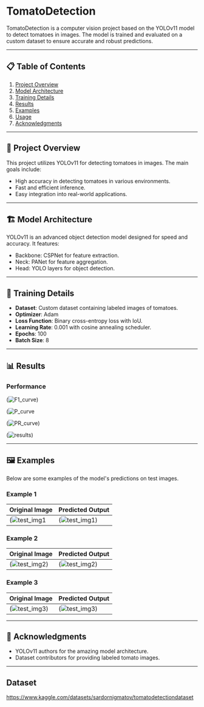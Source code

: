 # TomatoDetection

TomatoDetection is a computer vision project based on the YOLOv11 model to detect tomatoes in images. The model is trained and evaluated on a custom dataset to ensure accurate and robust predictions.

---

## 📋 Table of Contents
1. [Project Overview](#project-overview)
2. [Model Architecture](#model-architecture)
3. [Training Details](#training-details)
4. [Results](#results)
5. [Examples](#examples)
6. [Usage](#usage)
7. [Acknowledgments](#acknowledgments)

---

## 🌟 Project Overview

This project utilizes YOLOv11 for detecting tomatoes in images. The main goals include:
- High accuracy in detecting tomatoes in various environments.
- Fast and efficient inference.
- Easy integration into real-world applications.

---

## 🏗 Model Architecture

YOLOv11 is an advanced object detection model designed for speed and accuracy. It features:
- Backbone: CSPNet for feature extraction.
- Neck: PANet for feature aggregation.
- Head: YOLO layers for object detection.

---

## 🔧 Training Details

- **Dataset**: Custom dataset containing labeled images of tomatoes.
- **Optimizer**: Adam
- **Loss Function**: Binary cross-entropy loss with IoU.
- **Learning Rate**: 0.001 with cosine annealing scheduler.
- **Epochs**: 100
- **Batch Size**: 8
---

## 📊 Results

### Performance

(![F1_curve](https://github.com/user-attachments/assets/8124882c-c428-4498-ae9d-5bb77df15ae3))

(![P_curve]((https://github.com/user-attachments/assets/a76a3715-916d-4342-8004-bfa66378b070))

(![PR_curve](https://github.com/user-attachments/assets/4e0506e2-3f69-4a4d-a1f0-6adc35c87c68))

(![results](https://github.com/user-attachments/assets/528fe25e-aa79-4938-aa50-1f5f929eafdf))

---

## 🖼 Examples

Below are some examples of the model's predictions on test images.

### Example 1
| Original Image            | Predicted Output        |
|---------------------------|-------------------------|
|(![test_img1](https://github.com/user-attachments/assets/ee868f02-1e76-48fd-9b78-57403b0fadbf) |(![test_img1](https://github.com/user-attachments/assets/5ac32383-c3cd-4928-b3e4-08854af33142)) |

### Example 2
| Original Image            | Predicted Output        |
|---------------------------|-------------------------|
|(![test_img2](https://github.com/user-attachments/assets/9c273d67-1f92-42ed-bd23-739df467b718)) | (![test_img2](https://github.com/user-attachments/assets/0487079d-a4f7-4d43-a4ad-ca0ffc1ebc89)) |

### Example 3
| Original Image            | Predicted Output        |
|---------------------------|-------------------------|
|(![test_img3](https://github.com/user-attachments/assets/e23f867c-2077-4a73-abcd-70fb24686ab4)) | (![test_img3](https://github.com/user-attachments/assets/fbfb40ea-630c-4fe8-a340-8e3e87941534)) |

---

## 🤝 Acknowledgments

- YOLOv11 authors for the amazing model architecture.
- Dataset contributors for providing labeled tomato images.

---

## Dataset
https://www.kaggle.com/datasets/sardornigmatov/tomatodetectiondataset
